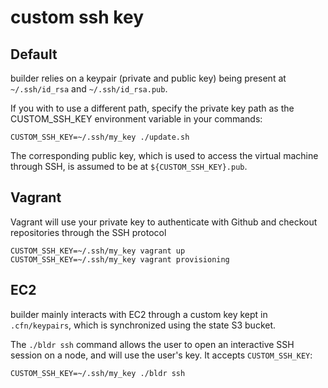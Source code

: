 # custom ssh key

## Default

builder relies on a keypair (private and public key) being present at `~/.ssh/id_rsa` and `~/.ssh/id_rsa.pub`.

If you with to use a different path, specify the private key path as the CUSTOM_SSH_KEY environment variable in your commands:

```
CUSTOM_SSH_KEY=~/.ssh/my_key ./update.sh
```

The corresponding public key, which is used to access the virtual machine through SSH, is assumed to be at `${CUSTOM_SSH_KEY}.pub`.

## Vagrant

Vagrant will use your private key to authenticate with Github and checkout repositories through the SSH protocol

```
CUSTOM_SSH_KEY=~/.ssh/my_key vagrant up
CUSTOM_SSH_KEY=~/.ssh/my_key vagrant provisioning
```

## EC2

builder mainly interacts with EC2 through a custom key kept in `.cfn/keypairs`, which is synchronized using the state S3 bucket.

The `./bldr ssh` command allows the user to open an interactive SSH session on a node, and will use the user's key. It accepts `CUSTOM_SSH_KEY`:

```
CUSTOM_SSH_KEY=~/.ssh/my_key ./bldr ssh
```
